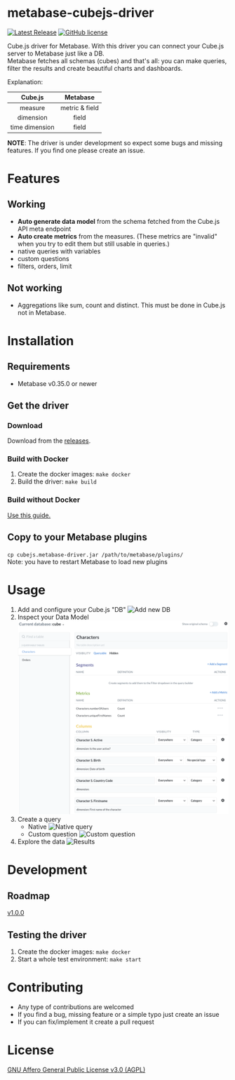 # metabase-cubejs-driver

[![Latest Release](https://img.shields.io/github/v/release/pyrooka/metabase-cubejs-driver)](https://img.shields.io/github/v/release/pyrooka/metabase-cubejs-driver)
[![GitHub license](https://img.shields.io/badge/license-AGPL-05B8CC.svg)](https://raw.githubusercontent.com/pyrooka/metabase-cubejs-driver/master/LICENSE)

Cube.js driver for Metabase. With this driver you can connect your Cube.js server to Metabase just like a DB.  
Metabase fetches all schemas (cubes) and that's all: you can make queries, filter the results and create beautiful charts and dashboards.

Explanation:

|     Cube.js    |    Metabase    |
|:--------------:|:--------------:|
|     measure    | metric & field |
|    dimension   |      field     |
| time dimension |      field     |

**NOTE**: The driver is under development so expect some bugs and missing features. If you find one please create an issue.

# Features
## Working
- **Auto generate data model** from the schema fetched from the Cube.js API meta endpoint
- **Auto create metrics** from the measures. (These metrics are "invalid" when you try to edit them but still usable in queries.)
- native queries with variables
- custom questions
- filters, orders, limit
## Not working
- Aggregations like sum, count and distinct. This must be done in Cube.js not in Metabase.

# Installation
## Requirements
- Metabase v0.35.0 or newer
## Get the driver
### Download
Download from the [releases](https://github.com/pyrooka/metabase-cubejs-driver/releases).
### Build with Docker
1. Create the docker images: `make docker`
2. Build the driver: `make build`

### Build without Docker
[Use this guide.](https://github.com/tlrobinson/metabase-http-driver/blob/master/README.md#building-the-driver)

## Copy to your Metabase plugins
`cp cubejs.metabase-driver.jar /path/to/metabase/plugins/`  
Note: you have to restart Metabase to load new plugins

# Usage
1. Add and configure your Cube.js "DB" ![Add new DB](./docs/images/config.png)
2. Inspect your Data Model ![Data Model](./docs/images/datamodel.png)
3. Create a query
   - Native ![Native query](./docs/images/nativequery.png)
   - Custom question ![Custom question](./docs/images/customquestion.png)
4. Explore the data ![Results](./docs/images/customresult.png)
# Development
## Roadmap
[v1.0.0](https://github.com/pyrooka/metabase-cubejs-driver/milestone/1)

## Testing the driver
1. Create the docker images: `make docker`
2. Start a whole test environment: `make start`

# Contributing
- Any type of contributions are welcomed
- If you find a bug, missing feature or a simple typo just create an issue
- If you can fix/implement it create a pull request

# License
[GNU Affero General Public License v3.0 (AGPL)](https://github.com/pyrooka/metabase-cubejs-driver/blob/master/LICENSE)
